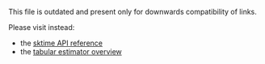 This file is outdated and present only for downwards compatibility of links.

Please visit instead:
* the [sktime API reference](https://www.sktime.org/en/stable/api_reference.html)
* the [tabular estimator overview](https://www.sktime.org/en/stable/estimator_overview.html)
